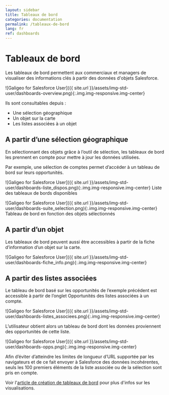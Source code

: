 ```yaml
---
layout: sidebar
title: Tableaux de bord
categories: documentation
permalink: /tableaux-de-bord
lang: fr
ref: dashboards
---
```


# Tableaux de bord

Les tableaux de bord permettent aux commerciaux et managers de visualiser des informations clés à partir des données d'objets Salesforce.

![Galigeo for Salesforce User]({{ site.url }}/assets/img-std-user/dashboards-overview.png){:.img.img-responsive.img-center}

Ils sont consultables depuis :

- Une sélection géographique
- Un objet sur la carte
- Les listes associées à un objet

## A partir d’une sélection géographique

En sélectionnant des objets grâce à l’outil de sélection, les tableaux de bord les prennent en compte pour mettre à jour les données utilisées.

Par exemple, une sélection de comptes permet d’accéder à un tableau de bord sur leurs opportunités.

![Galigeo for Salesforce User]({{ site.url }}/assets/img-std-user/dashboards-liste_dispos.png){:.img.img-responsive.img-center}
Liste des tableaux de bords disponibles

![Galigeo for Salesforce User]({{ site.url }}/assets/img-std-user/dashboards-suite_selection.png){:.img.img-responsive.img-center}
Tableau de bord en fonction des objets sélectionnés

## A partir d’un objet

Les tableaux de bord peuvent aussi être accessibles à partir de la fiche d’information d’un objet sur la carte.

![Galigeo for Salesforce User]({{ site.url }}/assets/img-std-user/dashboards-fiche_info.png){:.img.img-responsive.img-center}

## A partir des listes associées

Le tableau de bord basé sur les opportunités de l’exemple précédent est accessible à partir de l’onglet Opportunités des listes associées à un compte.

![Galigeo for Salesforce User]({{ site.url }}/assets/img-std-user/dashboards-listes_associees.png){:.img.img-responsive.img-center}

L’utilisateur obtient alors un tableau de bord dont les données proviennent des opportunités de cette liste.

![Galigeo for Salesforce User]({{ site.url }}/assets/img-std-user/dashboards-opps.png){:.img.img-responsive.img-center}

<div class="alert alert-info" role="alert">Afin d’éviter d’atteindre les limites de longueur d’URL supportée par les navigateurs et de ce fait envoyer à Salesforce des données incohérentes, seuls les 100 premiers éléments de la liste associée ou de la sélection sont pris en compte.</div>

Voir l'[article de création de tableaux de bord](/tableaux-de-bord-admin) pour plus d'infos sur les visualisations.